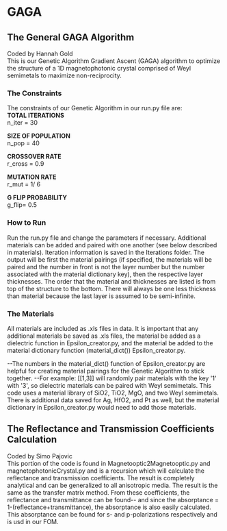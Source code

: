# GAGA

## The General GAGA Algorithm
Coded by Hannah Gold <br>
This is our Genetic Algorithm Gradient Ascent (GAGA) algorithm to optimize the structure of a 1D magnetophotonic crystal comprised of Weyl semimetals to maximize non-reciprocity.

### The Constraints
The constraints of our Genetic Algorithm in our run.py file are:<br>
**TOTAL ITERATIONS**   <br>
n_iter = 30  

**SIZE OF POPULATION** <br>
n_pop = 40   

**CROSSOVER RATE**  <br>
r_cross = 0.9

**MUTATION RATE** <br>
r_mut = 1/ 6

**G FLIP PROBABILITY** <br>
g_flip= 0.5

### How to Run
Run the run.py file and change the parameters if necessary. Additional materials can be added and paired with one another (see below described in materials). Iteration information is saved in the Iterations folder. The output will be first the material pairings (if specified, the materials will be paired and the number in front is not the layer number but the number associated with the material dictionary key), then the respective layer thicknesses. The order that the material and thicknesses are listed is from top of the structure to the bottom. There will always be one less thickness than material because the last layer is assumed to be semi-infinite.

### The Materials 
All materials are included as .xls files in data. It is important that any additional materials be saved as .xls files, the material be added as a dielectric function in Epsilon_creator.py, and the material be added to the material dictionary function (material_dict()) Epsilon_creator.py.

--The numbers in the material_dict() function of Epsilon_creator.py are helpful for creating material pairings for the Genetic Algorithm to stick together.
--For example: [[1,3]] will randomly pair materials with the key '1' with '3', so dielectric materials can be paired with Weyl semimetals.
This code uses a material library of SiO2, TiO2, MgO, and two Weyl semimetals. There is additional data saved for Ag, HfO2, and Pt as well, but the material dictionary in Epsilon_creator.py would need to add those materials.

## The Reflectance and Transmission Coefficients Calculation 
Coded by Simo Pajovic <br>
This portion of the code is found in Magnetooptic2Magnetooptic.py and magnetophotonicCrystal.py and is a recursion which will calculate the reflectance and transmission coefficients. The result is completely analytical and can be generalized to all anisotropic media. The result is the same as the transfer matrix method. From these coefficients, the reflectance and transmittance can be found-- and since the absorptance = 1-(reflectance+transmittance), the absorptance is also easily calculated. This absorptance can be found for s- and p-polarizations respectively and is usd in our FOM. 
